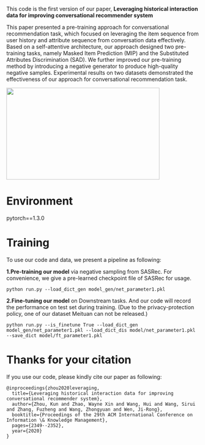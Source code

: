 This code is the first version of our paper, **Leveraging historical interaction data for improving conversational recommender system**

This paper presented a pre-training approach for conversational recommendation task, which focused on leveraging the item sequence from user history and attribute sequence from conversation data effectively. Based on a self-attentive architecture, our approach designed two pre-training tasks, namely Masked Item Prediction (MIP) and the Substituted Attributes Discrimination (SAD). We further improved our pre-training method by introducing a negative generator to produce high-quality negative samples. Experimental results on two datasets demonstrated the effectiveness of our approach for conversational recommendation task.

<img src="./table1.png" width=400 height=240 />


# Environment
pytorch==1.3.0

# Training
To use our code and data, we present a pipeline as following:

**1.Pre-training our model** via negative sampling from SASRec. For convenience, we give a pre-learned checkpoint file of SASRec for usage.
```
python run.py --load_dict_gen model_gen/net_parameter1.pkl 
```

**2.Fine-tuning our model** on Downstream tasks. And our code will record the performance on test set during training. (Due to the privacy-protection policy, one of our dataset Meituan can not be released.)
```
python run.py --is_finetune True --load_dict_gen model_gen/net_parameter1.pkl --load_dict_dis model/net_parameter1.pkl --save_dict model/ft_parameter1.pkl
```

# Thanks for your citation
If you use our code, please kindly cite our paper as following:
```
@inproceedings{zhou2020leveraging,
  title={Leveraging historical interaction data for improving conversational recommender system},
  author={Zhou, Kun and Zhao, Wayne Xin and Wang, Hui and Wang, Sirui and Zhang, Fuzheng and Wang, Zhongyuan and Wen, Ji-Rong},
  booktitle={Proceedings of the 29th ACM International Conference on Information \& Knowledge Management},
  pages={2349--2352},
  year={2020}
}
```
